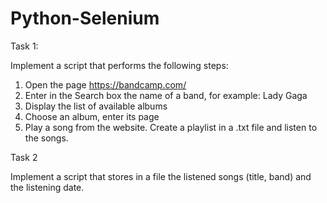# Python-Selenium

Task 1:

Implement a script that performs the following steps:
1. Open the page https://bandcamp.com/
2. Enter in the Search box the name of a band, for example: Lady Gaga
3. Display the list of available albums
4. Choose an album, enter its page
5. Play a song from the website. 
Create a playlist in a .txt file and listen to the songs.

Task 2

Implement  a script that stores in a file the listened songs (title, band) and the listening date.

